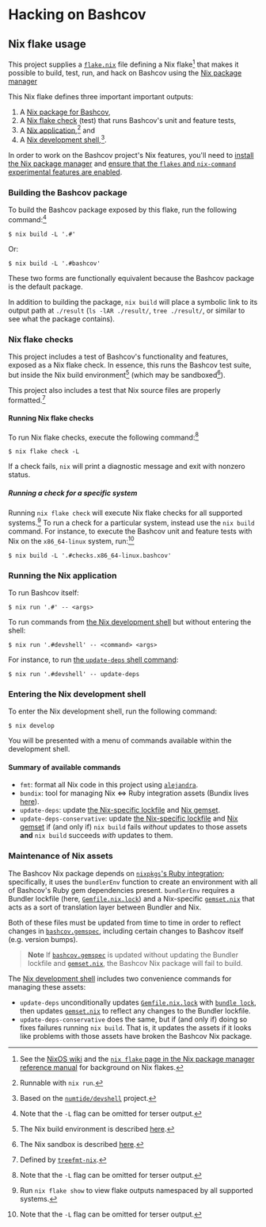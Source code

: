 # Hacking on Bashcov

[Nix development shell]: #entering-the-nix-development-shell
[`Gemfile.nix.lock`]: ./Gemfile.nix.lock
[`gemset.nix`]: ./gemset.nix
[`bashcov.gemspec`]: ./bashcov.gemspec

## Nix flake usage

This project supplies a [`flake.nix`](./flake.nix) file defining a Nix
flake[^nix-flakes] that makes it possible to build, test, run, and hack on
Bashcov using the [Nix package manager](https://nixos.org)

[^nix-flakes]: See the [NixOS wiki](https://nixos.wiki/wiki/Flakes) and the
               [`nix flake` page in the Nix package manager reference manual](https://nixos.org/manual/nix/unstable/command-ref/new-cli/nix3-flake.html)
               for background on Nix flakes.

This Nix flake defines three important important outputs:

1. A [Nix package for Bashcov](#building-the-bashcov-package),
2. A [Nix flake check](#nix-flake-checks) (test) that runs Bashcov's
   unit and feature tests,
3. A [Nix application](#running-the-nix-application),[^app] and
4. A [Nix development shell],[^devshell].

[^devshell]: Based on the [`numtide/devshell`](https://github.com/numtide/devshell) project.
[^app]: Runnable with `nix run`.

In order to work on the Bashcov project's Nix features,
you'll need to [install the Nix package manager](https://nixos.org/download.html) and
[ensure that the `flakes` and `nix-command` experimental features are enabled](https://nixos.wiki/wiki/Flakes#Enable_flakes).

### Building the Bashcov package

To build the Bashcov package exposed by this flake, run the
following command:[^verbose-output]

[^verbose-output]: Note that the `-L` flag can be omitted for terser output.

```shell-session
$ nix build -L '.#'
```

Or:

```shell-session
$ nix build -L '.#bashcov'
```

These two forms are functionally equivalent because the
Bashcov package is the default package.

In addition to building the package, `nix build` will place a symbolic link to
its output path at `./result` (`ls -lAR ./result/`, `tree ./result/`, or
similar to see what the package contains).

### Nix flake checks

This project includes a test of Bashcov's functionality and features, exposed
as a Nix flake check.  In essence, this runs the Bashcov test suite, but inside
the Nix build environment[^nix-builder-execution] (which may be
sandboxed[^nix-sandbox]).

[^nix-builder-execution]: The Nix build environment is described [here](https://nixos.org/manual/nix/stable/language/derivations#builder-execution).
[^nix-sandbox]: The Nix sandbox is described [here](https://nixos.org/manual/nix/stable/command-ref/conf-file.html#conf-sandbox).

This project also includes a test that Nix source files are properly
formatted.[^treefmt-nix-check]

[^treefmt-nix-check]: Defined by [`treefmt-nix`](https://github.com/numtide/treefmt-nix#flakes).

#### Running Nix flake checks

To run Nix flake checks, execute the following command:[^verbose-output]

```shell-session
$ nix flake check -L
```

If a check fails, `nix` will print a diagnostic message and exit with nonzero
status.

##### Running a check for a specific system

Running `nix flake check` will execute Nix flake checks for all supported
systems.[^supported-systems]  To run a check for a particular system, instead
use the `nix build` command.  For instance, to execute the Bashcov unit and
feature tests with Nix on the `x86_64-linux` system, run:[^verbose-output]

```shell-session
$ nix build -L '.#checks.x86_64-linux.bashcov'
```

[^supported-systems]: Run `nix flake show` to view flake outputs namespaced by
                      all supported systems.

### Running the Nix application

To run Bashcov itself:

```shell-session
$ nix run '.#' -- <args>
```

To run commands from [the Nix development shell](#entering-the-nix-development-shell)
but without entering the shell:

```shell-session
$ nix run '.#devshell' -- <command> <args>
```

For instance, to run [the `update-deps` shell command](#summary-of-available-commands):

```shell-session
$ nix run '.#devshell' -- update-deps
```

### Entering the Nix development shell

To enter the Nix development shell, run the following command:

```shell-session
$ nix develop
```

You will be presented with a menu of commands available within the development
shell.

#### Summary of available commands

- `fmt`: format all Nix code in this project using
  [`alejandra`](https://github.com/kamadorueda/alejandra).
- `bundix`: tool for managing Nix <=> Ruby integration assets (Bundix lives
  [here](https://github.com/nix-community/bundix)).
- `update-deps`: update [the Nix-specific lockfile][`Gemfile.nix.lock`] and
  [Nix gemset][`gemset.nix`].
- `update-deps-conservative`: update [the Nix-specific lockfile][`Gemfile.nix.lock`]
  and [Nix gemset][`gemset.nix`] if (and only if) `nix build` fails _without_
  updates to those assets **and** `nix build` succeeds _with_ updates to them.

### Maintenance of Nix assets

The Bashcov Nix package depends on [`nixpkgs`'s Ruby
integration](https://nixos.org/manual/nixpkgs/stable/#developing-with-ruby);
specifically, it uses the `bundlerEnv` function to create an environment with
all of Bashcov's Ruby gem dependencies present.  `bundlerEnv` requires a
Bundler lockfile (here, [`Gemfile.nix.lock`]) and a Nix-specific [`gemset.nix`]
that acts as a sort of translation layer between Bundler and Nix.

Both of these files must be updated from time to time in order to reflect
changes in [`bashcov.gemspec`], including certain changes to Bashcov itself
(e.g. version bumps).

> **Note**
> If [`bashcov.gemspec`] is updated without updating the Bundler lockfile and
> [`gemset.nix`], the Bashcov Nix package will fail to build.

The [Nix development shell] includes two convenience commands for managing
these assets:

- `update-deps` unconditionally updates [`Gemfile.nix.lock`] with
  [`bundle lock`](https://bundler.io/v2.4/man/bundle-lock.1.html), then updates
  [`gemset.nix`] to reflect any changes to the Bundler lockfile.
- `update-deps-conservative` does the same, but if (and only if) doing so fixes
  failures running `nix build`.  That is, it updates the assets if it looks
  like problems with those assets have broken the Bashcov Nix package.
